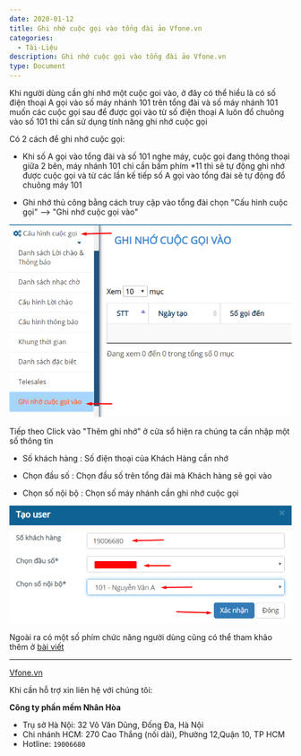 ```yaml
---
date: 2020-01-12
title: Ghi nhớ cuộc gọi vào tổng đài ảo Vfone.vn
categories:
  - Tài-Liệu
description: Ghi nhớ cuộc gọi vào tổng đài ảo Vfone.vn
type: Document
---
```


Khi người dùng cần ghi nhớ một cuộc goi vào, ở đây có thể hiểu là có số điện thoại A gọi vào số máy nhánh 101 trên tổng đài và số máy nhánh 101 muốn các cuộc gọi sau để được gọi vào từ số điện thoại A luôn đổ chuông vào số 101 thì cần sử dụng tính năng ghi nhớ cuộc gọi

Có 2 cách để ghi nhớ cuộc gọi:

+ Khi số A gọi vào tổng đài và số 101 nghe máy, cuộc gọi đang thông thoại giữa 2 bên, máy nhánh 101 chỉ cần bấm phím *11 thì sẽ tự động ghi nhớ được cuộc gọi và từ các lần kế tiếp số A gọi vào tổng đài sẽ tự động đổ chuông máy 101

+ Ghi nhớ thủ công bằng cách truy cập vào tổng đài chọn "Cấu hình cuộc gọi" --> "Ghi nhớ cuộc gọi vào"

![](/images/ghi-nho-cuoc-goi/ghi-nho1.png)

Tiếp theo Click vào "Thêm ghi nhớ" ở cửa sổ hiện ra chúng ta cần nhập một số thông tin

+ Số khách hàng : Số điện thoại của Khách Hàng cần nhớ

+ Chọn đầu số : Chọn đầu số trên tổng đài mà Khách hàng sẽ gọi vào

+ Chọn số nội bộ : Chọn số máy nhánh cần ghi nhớ cuộc gọi

![](/images/ghi-nho-cuoc-goi/ghi-nho2.png)

Ngoài ra có một số phím chức năng người dùng cũng có thể tham khảo thêm ở <a href="https://support.vfone.vn/t%C3%A0i-li%E1%BB%87u/nhat-ky-cuoc-goi-cuoc-va-danh-ba/" target="_blank">bài viết</a>

---
<a href="https://vfone.vn/" target="_blank">Vfone.vn</a>

Khi cần hỗ trợ xin liên hệ với chúng tôi:

**Công ty phần mềm Nhân Hòa**
- Trụ sở Hà Nội: 32 Võ Văn Dũng, Đống Đa, Hà Nội
- Chi nhánh HCM: 270 Cao Thắng (nối dài), Phường 12,Quận 10, TP HCM
- Hotline: `19006680`